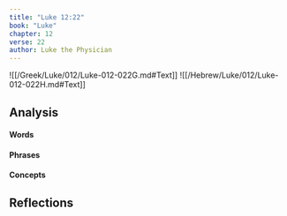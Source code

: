 ```yaml
---
title: "Luke 12:22"
book: "Luke"
chapter: 12
verse: 22
author: Luke the Physician
---
```

![[/Greek/Luke/012/Luke-012-022G.md#Text]]
![[/Hebrew/Luke/012/Luke-012-022H.md#Text]]

## Analysis

#### Words

#### Phrases

#### Concepts

## Reflections
